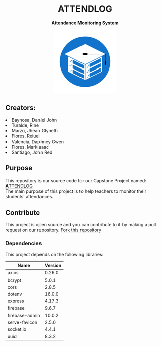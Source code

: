 <h1 align="center">ATTENDLOG</h1>
<p align="center"><b>Attendance Monitoring System</b></p>

<p align="center">
  <img src="./paths/static/assets/images/Logo%20as%20Icon.png" height="200px">
</p>

<h2>Creators:</h2>
<li>Baynosa, Daniel John</li>
<li>Turalde, Rine</li>
<li>Marzo, Jhean Glyneth</li>
<li>Flores, Reiuel</li>
<li>Valencia, Daphney Gwen</li>
<li>Flores, Markisaac</li>
<li>Santiago, John Red</li>

<h2>Purpose</h2>
<p>
  This repository is our source code for our Capstone Project named:
  <a href="https://www.attendlog.ga/"><b>A</b>TTEND<b>L</b>OG</a>
  <br>
  The main purpose of this project is to help teachers to monitor their students' attendances.
</p>

<h2>Contribute</h2>
<p>
  This project is open source and you can contribute to it by making a pull request on our repository. 
  <a href="https://github.com/Danspotnytool/AttendLog/fork">Fork this repository</a>
</p>
<h3>Dependencies</h3>
<p>
  This project depends on the following libraries:
</p>

Name            |     Version
----------------|---------------
axios           |     0.26.0
bcrypt          |     5.0.1
cors            |     2.8.5
dotenv          |     16.0.0
express         |     4.17.3
firebase        |     9.6.7
firebase-admin  |     10.0.2
serve-favicon   |     2.5.0
socket.io       |     4.4.1
uuid            |     8.3.2
